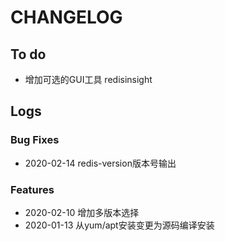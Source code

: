 # CHANGELOG

## To do

* 增加可选的GUI工具 redisinsight

## Logs

### Bug Fixes

* 2020-02-14  redis-version版本号输出

### Features

* 2020-02-10  增加多版本选择
* 2020-01-13  从yum/apt安装变更为源码编译安装